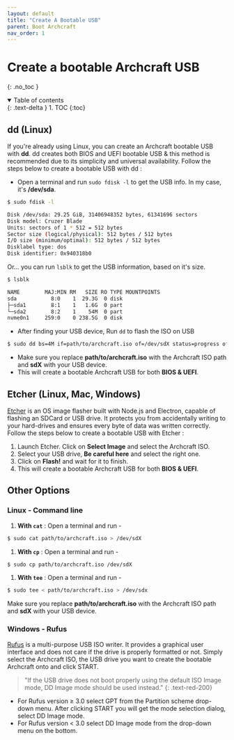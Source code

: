 ```yaml
---
layout: default
title: "Create A Bootable USB"
parent: Boot Archcraft
nav_order: 1
---
```


# Create a bootable Archcraft USB
{: .no_toc }

<details open markdown="block">
  <summary>
    Table of contents
  </summary>
  {: .text-delta }
1. TOC
{:toc}
</details>


## dd (Linux)

If you're already using Linux, you can create an Archcraft bootable USB with **dd**.
dd creates both BIOS and UEFI bootable USB & this method is recommended due to its simplicity and universal availability.
Follow the steps below to create a bootable USB with dd :

- Open a terminal and run `sudo fdisk -l` to get the USB info. In my case, it's **/dev/sda**.

```bash
$ sudo fdisk -l

Disk /dev/sda: 29.25 GiB, 31406948352 bytes, 61341696 sectors
Disk model: Cruzer Blade
Units: sectors of 1 * 512 = 512 bytes
Sector size (logical/physical): 512 bytes / 512 bytes
I/O size (minimum/optimal): 512 bytes / 512 bytes
Disklabel type: dos
Disk identifier: 0x940318b0
```

Or... you can run `lsblk` to get the USB information, based on it's size.

```bash
$ lsblk

NAME        MAJ:MIN RM   SIZE RO TYPE MOUNTPOINTS
sda           8:0    1  29.3G  0 disk
├─sda1        8:1    1   1.6G  0 part
└─sda2        8:2    1    54M  0 part
nvme0n1     259:0    0 238.5G  0 disk
```

- After finding your USB device, Run `dd` to flash the ISO on USB 

```bash
$ sudo dd bs=4M if=path/to/archcraft.iso of=/dev/sdX status=progress oflag=sync
```

- Make sure you replace **path/to/archcraft.iso** with the Archcraft ISO path and **sdX** with your USB device.
- This will create a bootable Archcraft USB for both **BIOS & UEFI**.

## Etcher (Linux, Mac, Windows)

[Etcher](https://www.balena.io/etcher/) is an OS image flasher built with Node.js and Electron, capable of flashing an SDCard or USB drive.
It protects you from accidentally writing to your hard-drives and ensures every byte of data was written correctly.
Follow the steps below to create a bootable USB with Etcher :

1. Launch Etcher. Click on **Select Image** and select the Archcraft ISO.
1. Select your USB drive, **Be careful here** and select the right one.
1. Click on **Flash!** and wait for it to finish.
1. This will create a bootable Archcraft USB for both **BIOS & UEFI**.

## Other Options

### Linux - Command line

1. **With `cat`** : Open a terminal and run -
```bash
$ sudo cat path/to/archcraft.iso > /dev/sdX
```
1. **With `cp`** : Open a terminal and run -
```bash
$ sudo cp path/to/archcraft.iso /dev/sdX
```
1. **With `tee`** : Open a terminal and run -
```bash
$ sudo tee < path/to/archcraft.iso > /dev/sdx
```

Make sure you replace **path/to/archcraft.iso** with the Archcraft ISO path and **sdX** with your USB device.

### Windows - Rufus

[Rufus](https://rufus.akeo.ie/) is a multi-purpose USB ISO writer. It provides a graphical user interface and does not care if the drive is properly formatted or not.
Simply select the Archcraft ISO, the USB drive you want to create the bootable Archcraft onto and click START.

> "If the USB drive does not boot properly using the default ISO Image mode, DD Image mode should be used instead."
{: .text-red-200}

- For Rufus version ≥ 3.0 select GPT from the Partition scheme drop-down menu. After clicking START you will get the mode selection dialog, select DD Image mode.
- For Rufus version < 3.0 select DD Image mode from the drop-down menu on the bottom.


